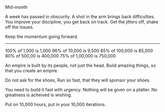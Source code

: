 Mid-month

A week has passed in obscurity.
A shot in the arm brings back difficulties.
You improve your discipline, you get back on track.
Get the jitters off, shake off the issues.

Keep the momentum going forward.

---

100% of 1,000 is 1,000
96% of 10,000 is 9,500
85% of 100,000 is 85,000
80% of 500,00 is 400,000
75% of 1,00,000 is 750,000

An empire is built by its people, not just the head.
Build amazing things, so that you create an empire.

Do not ask for the shoes,
Run so fast, that they will sponsor your shoes.

You need to build it fast with urgency.
Nothing will be given on a platter.
No greatness is acheived is wishing.

Put on 10,000 hours, put in your 10,000 iterations.
